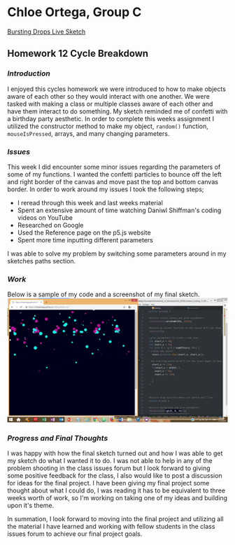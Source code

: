 # Chloe Ortega, Group C


[Bursting Drops Live Sketch](https://chloeortega.github.io/120-work/hw-12/)

## Homework 12 Cycle Breakdown


### *Introduction*

I enjoyed this cycles homework we were introduced to how to make objects aware of each other so they would interact with one another. We were tasked with making a class or multiple classes aware of each other and have them interact to do something. My sketch reminded me of confetti with a birthday party aesthetic. In order to complete this weeks assignment I utilized the constructor method to make my object, `random()` function, `mouseIsPressed`, arrays, and many changing parameters.


### *Issues*

This week I did encounter some minor issues regarding the parameters of some of my functions. I wanted the confetti particles to bounce off the left and right border of the canvas and move past the top and bottom canvas border. In order to work around my issues I took the following steps;

- I reread through this week and last weeks material
- Spent an extensive amount of time watching Daniwl Shiffman's coding videos on YouTube
- Researched on Google
- Used the Reference page on the p5.js website
- Spent more time inputting different parameters

I was able to solve my problem by switching some parameters around in my sketches paths section.


### *Work*

Below is a sample of my code and a screenshot of my final sketch.
![This is the screenshot of my final sketch](confetti.png)

### *Progress and Final Thoughts*

I was happy with how the final sketch turned out and how I was able to get my sketch do what I wanted it to do. I was not able to help in any of the problem shooting in the class issues forum but I look forward to giving some positive feedback for the class, I also would like to post a discussion for ideas for the final project. I have been giving my final project some thought about what I could do, I was reading it has to be equivalent to three weeks worth of work, so I'm working on taking one of my ideas and building upon it's theme.

In summation, I look forward to moving into the final project and utilizing all the material I have learned and working with fellow students in the class issues forum to achieve our final project goals.
